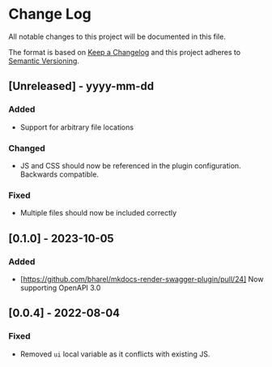 
# Change Log
All notable changes to this project will be documented in this file.
 
The format is based on [Keep a Changelog](http://keepachangelog.com/)
and this project adheres to [Semantic Versioning](http://semver.org/).
 
## [Unreleased] - yyyy-mm-dd
 
### Added
- Support for arbitrary file locations
 
### Changed
- JS and CSS should now be referenced in the plugin configuration. Backwards compatible.

### Fixed
- Multiple files should now be included correctly
 
## [0.1.0] - 2023-10-05
   
### Added

- [https://github.com/bharel/mkdocs-render-swagger-plugin/pull/24] Now supporting OpenAPI 3.0

## [0.0.4] - 2022-08-04

### Fixed

- Removed `ui` local variable as it conflicts with existing JS.
